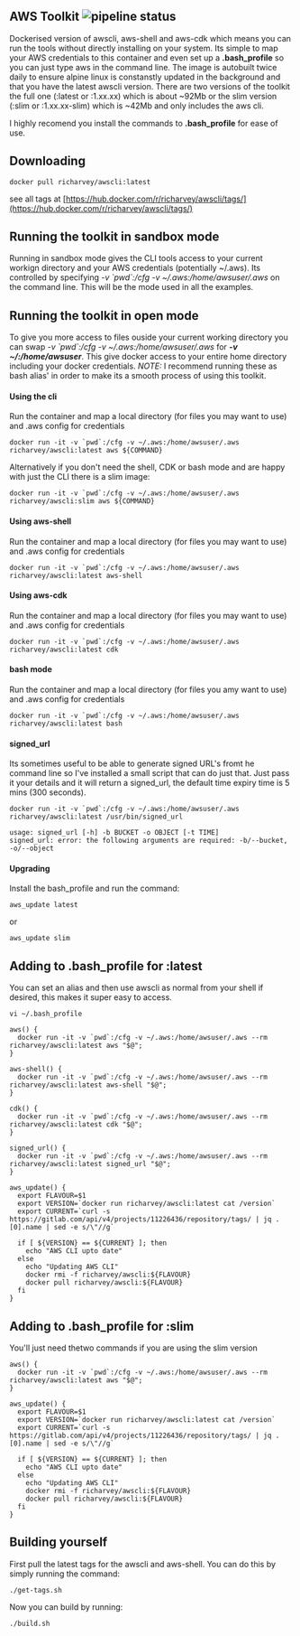 ## AWS Toolkit ![pipeline status](https://gitlab.com/ric_harvey/docker-aws-toolkit/badges/master/pipeline.svg)

Dockerised version of awscli, aws-shell and aws-cdk which means you can run the tools without directly installing on your system. Its simple to map your AWS credentials to this container and even set up a __.bash_profile__ so you can just type aws in the command line. The image is autobuilt twice daily to ensure alpine linux is constanstly updated in the background and that you have the latest awscli version. There are two versions of the toolkit the full one (:latest or :1.xx.xx) which is about ~92Mb or the slim version (:slim or :1.xx.xx-slim) which is ~42Mb and only includes the aws cli.

I highly recomend you install the commands to __.bash_profile__ for ease of use.

## Downloading

```
docker pull richarvey/awscli:latest
```

see all tags at [https://hub.docker.com/r/richarvey/awscli/tags/](https://hub.docker.com/r/richarvey/awscli/tags/)

## Running the toolkit in sandbox mode
Running in sandbox mode gives the CLI tools access to your current workign directory and your AWS credentials (potentially ~/.aws). Its controlled by specifying _-v \`pwd\`:/cfg -v ~/.aws:/home/awsuser/.aws_ on the command line. This will be the mode used in all the examples.

## Running the toolkit in open mode
To give you more access to files ouside your current working directory you can swap _-v \`pwd\`:/cfg -v ~/.aws:/home/awsuser/.aws_ for ___-v ~/:/home/awsuser___. This give docker access to your entire home directory including your docker credentials. _NOTE:_ I recommend running these as bash alias' in order to make its a smooth process of using this toolkit.

#### Using the cli

Run the container and map a local directory (for files you may want to use) and .aws config for credentials

```
docker run -it -v `pwd`:/cfg -v ~/.aws:/home/awsuser/.aws richarvey/awscli:latest aws ${COMMAND}
```

Alternatively if you don't need the shell, CDK or bash mode and are happy with just the CLI there is a slim image:

```
docker run -it -v `pwd`:/cfg -v ~/.aws:/home/awsuser/.aws richarvey/awscli:slim aws ${COMMAND}
```

#### Using aws-shell

Run the container and map a local directory (for files you may want to use) and .aws config for credentials

```
docker run -it -v `pwd`:/cfg -v ~/.aws:/home/awsuser/.aws richarvey/awscli:latest aws-shell
```

#### Using aws-cdk

Run the container and map a local directory (for files you may want to use) and .aws config for credentials

```
docker run -it -v `pwd`:/cfg -v ~/.aws:/home/awsuser/.aws richarvey/awscli:latest cdk
```

#### bash mode

Run the container and map a local directory (for files you amy want to use) and .aws config for credentials

```
docker run -it -v `pwd`:/cfg -v ~/.aws:/home/awsuser/.aws richarvey/awscli:latest bash
```

#### signed_url

Its sometimes useful to be able to generate signed URL's fromt he command line so I've installed a small script that can do just that. Just pass it your details and it will return a signed_url, the default time expiry time is 5 mins (300 seconds).

```
docker run -it -v `pwd`:/cfg -v ~/.aws:/home/awsuser/.aws richarvey/awscli:latest /usr/bin/signed_url

usage: signed_url [-h] -b BUCKET -o OBJECT [-t TIME]
signed_url: error: the following arguments are required: -b/--bucket, -o/--object
```

#### Upgrading

Install the bash_profile and run the command:

```
aws_update latest
```

or

```
aws_update slim
```

## Adding to .bash_profile for :latest

You can set an alias and then use awscli as normal from your shell if desired, this makes it super easy to access.

```
vi ~/.bash_profile
```

```
aws() {
  docker run -it -v `pwd`:/cfg -v ~/.aws:/home/awsuser/.aws --rm richarvey/awscli:latest aws "$@";
}

aws-shell() {
  docker run -it -v `pwd`:/cfg -v ~/.aws:/home/awsuser/.aws --rm richarvey/awscli:latest aws-shell "$@";
}

cdk() {
  docker run -it -v `pwd`:/cfg -v ~/.aws:/home/awsuser/.aws --rm richarvey/awscli:latest cdk "$@";
}

signed_url() {
  docker run -it -v `pwd`:/cfg -v ~/.aws:/home/awsuser/.aws --rm richarvey/awscli:latest signed_url "$@";
}

aws_update() {
  export FLAVOUR=$1
  export VERSION=`docker run richarvey/awscli:latest cat /version`
  export CURRENT=`curl -s https://gitlab.com/api/v4/projects/11226436/repository/tags/ | jq .[0].name | sed -e s/\"//g`

  if [ ${VERSION} == ${CURRENT} ]; then
    echo "AWS CLI upto date"
  else
    echo "Updating AWS CLI"
    docker rmi -f richarvey/awscli:${FLAVOUR}
    docker pull richarvey/awscli:${FLAVOUR}
  fi
}
```

## Adding to .bash_profile for :slim

You'll just need thetwo commands if you are using the slim version

```
aws() {
  docker run -it -v `pwd`:/cfg -v ~/.aws:/home/awsuser/.aws --rm richarvey/awscli:latest aws "$@";
}

aws_update() {
  export FLAVOUR=$1
  export VERSION=`docker run richarvey/awscli:latest cat /version`
  export CURRENT=`curl -s https://gitlab.com/api/v4/projects/11226436/repository/tags/ | jq .[0].name | sed -e s/\"//g`

  if [ ${VERSION} == ${CURRENT} ]; then
    echo "AWS CLI upto date"
  else
    echo "Updating AWS CLI"
    docker rmi -f richarvey/awscli:${FLAVOUR}
    docker pull richarvey/awscli:${FLAVOUR}
  fi
}
```


## Building yourself

First pull the latest tags for the awscli and aws-shell. You can do this by simply running the command:

```
./get-tags.sh
```

Now you can build by running:

```
./build.sh
``` 
